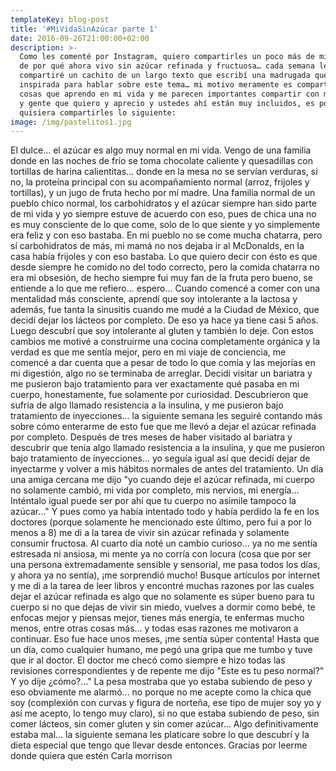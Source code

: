 ```yaml
---
templateKey: blog-post
title: '#MiVidaSinAzúcar parte 1'
date: 2016-09-26T21:00:00+02:00
description: >-
  Como les comenté por Instagram, quiero compartirles un poco más de mi razones
  de por qué ahora vivo sin azúcar refinada y fructuosa… cada semana les
  compartiré un cachito de un largo texto que escribí una madrugada que me sentí
  inspirada para hablar sobre este tema… mi motivo meramente es compartirles las
  cosas que aprendo en mi vida y me parecen importantes compartir con mis amigos
  y gente que quiero y aprecio y ustedes ahí están muy incluidos, es por eso que
  quisiera compartirles lo siguiente:
image: /img/pastelitos1.jpg
---
```

El dulce... el azúcar es algo muy normal en mi vida. Vengo de una familia donde en las noches de frío se toma chocolate caliente y quesadillas con tortillas de harina calientitas... donde en la mesa no se servían verduras, si no, la proteína principal con su acompañamiento normal (arroz, frijoles y tortillas), y un jugo de fruta hecho por mí madre. Una familia normal de un pueblo chico normal, los carbohidratos y el azúcar siempre han sido parte de mi vida y yo siempre estuve de acuerdo con eso, pues de chica una no es muy consciente de lo que come, solo de lo que siente y yo simplemente era feliz y con eso bastaba. En mi pueblo no se come mucha chatarra, pero sí carbohidratos de más, mi mamá no nos dejaba ir al McDonalds, en la casa había frijoles y con eso bastaba. Lo que quiero decir con ésto es que desde siempre he comido no del todo correcto, pero la comida chatarra no era mi obsesión, de hecho siempre fui muy fan de la fruta pero bueno, se entiende a lo que me refiero... espero... Cuando comencé a comer con una mentalidad más consciente, aprendí que soy intolerante a la lactosa y además, fue tanta la sinusitis cuando me mudé a la Ciudad de México, que decidí dejar los lácteos por completo. De eso ya hace ya tiene casi 5 años. Luego descubrí que soy intolerante al gluten y también lo deje. Con estos cambios me motivé a construirme una cocina completamente orgánica y la verdad es que me sentía mejor, pero en mi viaje de conciencia, me comencé a dar cuenta que a pesar de todo lo que comía y las mejorías en mi digestión, algo no se terminaba de arreglar. Decidí visitar un bariatra y me pusieron bajo tratamiento para ver exactamente qué pasaba en mi cuerpo, honestamente, fue solamente por curiosidad. Descubrieron que sufría de algo llamado resistencia a la insulina, y me pusieron bajo tratamiento de inyecciones… la siguiente semana les seguiré contando más sobre cómo enterarme de esto fue que me llevó a dejar el azúcar refinada por completo. Después de tres meses de haber visitado al bariatra y descubrir que tenía algo llamado resistencia a la insulina, y que me pusieron bajo tratamiento de inyecciones… yo seguía igual así que decidí dejar de inyectarme y volver a mis hábitos normales de antes del tratamiento. Un día una amiga cercana me dijo "yo cuando deje el azúcar refinada, mi cuerpo no solamente cambió, mi vida por completo, mis nervios, mi energía... Inténtalo igual puede ser por ahí que tu cuerpo no asimile tampoco la azúcar..." Y pues como ya había intentado todo y había perdido la fe en los doctores (porque solamente he mencionado este último, pero fui a por lo menos a 8) me di a la tarea de vivir sin azúcar refinada y solamente consumir fructosa. Al cuarto día noté un cambio curioso... ya no me sentía estresada ni ansiosa, mi mente ya no corría con locura (cosa que por ser una persona extremadamente sensible y sensorial, me pasa todos los días, y ahora ya no sentía), ¡me sorprendió mucho! Busque artículos por internet y me di a la tarea de leer libros y encontré muchas razones por las cuales dejar el azúcar refinada es algo que no solamente es súper bueno para tu cuerpo si no que dejas de vivir sin miedo, vuelves a dormir como bebé, te enfocas mejor y piensas mejor, tienes más energía, te enfermas mucho menos, entre otras cosas más... y todas esas razones me motivaron a continuar. Eso fue hace unos meses, ¡me sentía súper contenta! Hasta que un día, como cualquier humano, me pegó una gripa que me tumbo y tuve que ir al doctor. El doctor me checó como siempre e hizo todas las revisiones correspondientes y de repente me dijo "Este es tu peso normal?" Y yo dije ¿cómo?..." La pesa mostraba que yo estaba subiendo de peso y eso obviamente me alarmó... no porque no me acepte como la chica que soy (complexión con curvas y figura de norteña, ese tipo de mujer soy yo y así me acepto, lo tengo muy claro), si no que estaba subiendo de peso, sin comer lácteos, sin comer gluten y sin comer azúcar... Algo definitivamente estaba mal… la siguiente semana les platicare sobre lo que descubrí y la dieta especial que tengo que llevar desde entonces. Gracias por leerme donde quiera que estén Carla morrison
